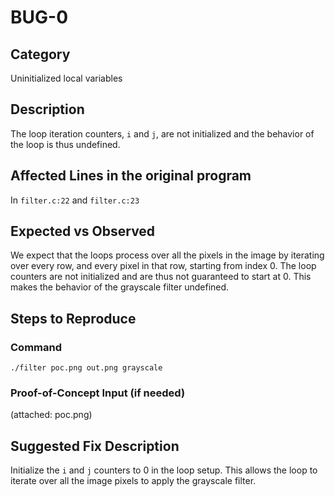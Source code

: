 # BUG-0
## Category
Uninitialized local variables

## Description

The loop iteration counters, `i` and `j`, are not initialized and the behavior
of the loop is thus undefined.

## Affected Lines in the original program
In `filter.c:22` and `filter.c:23`

## Expected vs Observed
We expect that the loops process over all the pixels in the image by iterating
over every row, and every pixel in that row, starting from index 0. The loop
counters are not initialized and are thus not guaranteed to start at 0. This
makes the behavior of the grayscale filter undefined.

## Steps to Reproduce

### Command

```
./filter poc.png out.png grayscale
```
### Proof-of-Concept Input (if needed)
(attached: poc.png)

## Suggested Fix Description
Initialize the `i` and `j` counters to 0 in the loop setup. This allows the loop
to iterate over all the image pixels to apply the grayscale filter.
